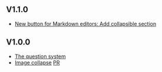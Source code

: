 ## V1.1.0
* [New button for Markdown editors: Add collapsible section](https://github.com/famiprog/redmine_goodies/pull/7)

## V1.0.0

* [The question system](https://github.com/famiprog/redmine_goodies/pull/3)
* [Image collapse](https://github.com/famiprog/redmine_goodies/pull/1) [PR](https://github.com/famiprog/redmine_goodies/pull/2) 
